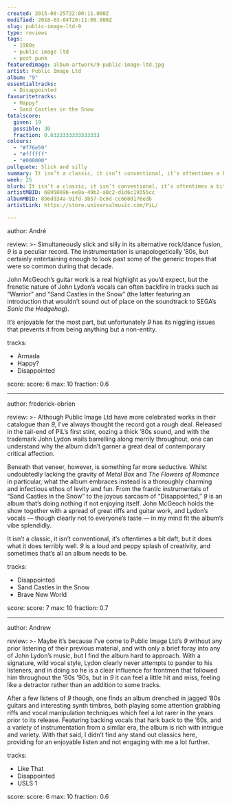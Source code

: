 ```yaml
---
created: 2015-08-25T22:00:11.000Z
modified: 2018-03-04T20:11:00.000Z
slug: public-image-ltd-9
type: reviews
tags:
  - 1980s
  - public image ltd
  - post punk
featuredimage: album-artwork/9-public-image-ltd.jpg
artist: Public Image Ltd
album: "9"
essentialtracks:
  - Disappointed
favouritetracks:
  - Happy?
  - Sand Castles in the Snow
totalscore:
  given: 19
  possible: 30
  fraction: 0.6333333333333333
colours:
  - "#f76e59"
  - "#ffffff"
  - "#000000"
pullquote: Slick and silly
summary: It isn’t a classic, it isn’t conventional, it’s oftentimes a bit daft, but it does what it does terribly well. 9 is a loud and peppy splash of creativity, and sometimes that’s all an album needs to be.
week: 25
blurb: It isn’t a classic, it isn’t conventional, it’s oftentimes a bit daft, but the record does what it does terribly well. A loud and peppy splash of creativity.
artistMBID: 68950696-ee9a-49b2-a8c2-d1d6c19355cc
albumMBID: 8b6dd34a-91fd-3b57-bc6d-cc660d176edb
artistLink: https://store.universalmusic.com/PiL/

---
```


author: André

review: >-
  Simultaneously slick and silly in its alternative rock/dance fusion, *9* is a peculiar record. The instrumentation is unapologetically ’80s, but certainly entertaining enough to look past some of the generic tropes that were so common during that decade. 
  
  John McGeoch’s guitar work is a real highlight as you’d expect, but the frenetic nature of John Lydon’s vocals can often backfire in tracks such as “Warrior” and “Sand Castles in the Snow” (the latter featuring an introduction that wouldn’t sound out of place on the soundtrack to SEGA’s *Sonic the Hedgehog*). 
  
  It’s enjoyable for the most part, but unfortunately *9* has its niggling issues that prevents it from being anything but a non-entity.

tracks:
  - Armada
  - ­Happy?
  - ­Disappointed

score:
  score: 6
  max: 10
  fraction: 0.6

---
author: frederick-obrien

review: >-
  Although Public Image Ltd have more celebrated works in their catalogue than *9*, I’ve always thought the record got a rough deal. Released in the tail-end of PiL’s first stint, oozing a thick ’80s sound, and with the trademark John Lydon wails barrelling along merrily throughout, one can understand why the album didn’t garner a great deal of contemporary critical affection. 
  
  Beneath that veneer, however, is something far more seductive. Whilst undoubtedly lacking the gravity of *Metal Box* and *The Flowers of Romance* in particular, what the album embraces instead is a thoroughly charming and infectious ethos of levity and fun. From the frantic instrumentals of “Sand Castles in the Snow” to the joyous sarcasm of “Disappointed,” *9* is an album that’s doing nothing if not enjoying itself. John McGeoch holds the show together with a spread of great riffs and guitar work, and Lydon’s vocals — though clearly not to everyone’s taste — in my mind fit the album’s vibe splendidly. 
  
  It isn’t a classic, it isn’t conventional, it’s oftentimes a bit daft, but it does what it does terribly well. *9* is a loud and peppy splash of creativity, and sometimes that’s all an album needs to be.

tracks:
  - Disappointed
  - ­Sand Castles in the Snow
  - ­Brave New World

score:
  score: 7
  max: 10
  fraction: 0.7

---
author: Andrew

review: >-
  Maybe it’s because I’ve come to Public Image Ltd’s *9* without any prior listening of their previous material, and with only a brief foray into any of John Lydon’s music, but I find the album hard to approach. With a signature, wild vocal style, Lydon clearly never attempts to pander to his listeners, and in doing so he is a clear influence for frontmen that followed him throughout the ’80s ’90s, but in *9* it can feel a little hit and miss, feeling like a detractor rather than an addition to some tracks. 
  
  After a few listens of *9* though, one finds an album drenched in jagged ’80s guitars and interesting synth timbres, both playing some attention grabbing riffs and vocal manipulation techniques which feel a lot rarer in the years prior to its release. Featuring backing vocals that hark back to the ’60s, and a variety of instrumentation from a similar era, the album is rich with intrigue and variety. With that said, I didn’t find any stand out classics here, providing for an enjoyable listen and not engaging with me a lot further.

tracks:
  - Like That
  - ­Disappointed
  - ­USLS 1

score:
  score: 6
  max: 10
  fraction: 0.6

